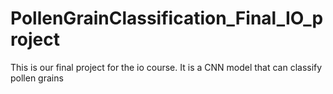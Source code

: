 # PollenGrainClassification_Final_IO_project
This is our final project for the io course. It is a CNN model that can classify pollen grains

